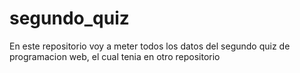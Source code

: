 # segundo_quiz
En este repositorio voy a meter todos los datos del segundo quiz de programacion web, el cual tenia en otro repositorio

